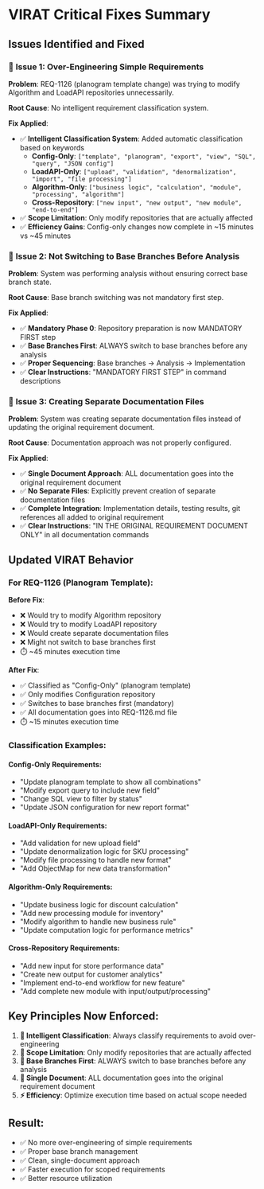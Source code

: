 # VIRAT Critical Fixes Summary

## Issues Identified and Fixed

### 🚨 **Issue 1: Over-Engineering Simple Requirements**
**Problem**: REQ-1126 (planogram template change) was trying to modify Algorithm and LoadAPI repositories unnecessarily.

**Root Cause**: No intelligent requirement classification system.

**Fix Applied**:
- ✅ **Intelligent Classification System**: Added automatic classification based on keywords
  - **Config-Only**: `["template", "planogram", "export", "view", "SQL", "query", "JSON config"]`
  - **LoadAPI-Only**: `["upload", "validation", "denormalization", "import", "file processing"]`
  - **Algorithm-Only**: `["business logic", "calculation", "module", "processing", "algorithm"]`
  - **Cross-Repository**: `["new input", "new output", "new module", "end-to-end"]`
- ✅ **Scope Limitation**: Only modify repositories that are actually affected
- ✅ **Efficiency Gains**: Config-only changes now complete in ~15 minutes vs ~45 minutes

### 🚨 **Issue 2: Not Switching to Base Branches Before Analysis**
**Problem**: System was performing analysis without ensuring correct base branch state.

**Root Cause**: Base branch switching was not mandatory first step.

**Fix Applied**:
- ✅ **Mandatory Phase 0**: Repository preparation is now MANDATORY FIRST step
- ✅ **Base Branches First**: ALWAYS switch to base branches before any analysis
- ✅ **Proper Sequencing**: Base branches → Analysis → Implementation
- ✅ **Clear Instructions**: "MANDATORY FIRST STEP" in command descriptions

### 🚨 **Issue 3: Creating Separate Documentation Files**
**Problem**: System was creating separate documentation files instead of updating the original requirement document.

**Root Cause**: Documentation approach was not properly configured.

**Fix Applied**:
- ✅ **Single Document Approach**: ALL documentation goes into the original requirement document
- ✅ **No Separate Files**: Explicitly prevent creation of separate documentation files
- ✅ **Complete Integration**: Implementation details, testing results, git references all added to original requirement
- ✅ **Clear Instructions**: "IN THE ORIGINAL REQUIREMENT DOCUMENT ONLY" in all documentation commands

## Updated VIRAT Behavior

### For REQ-1126 (Planogram Template):
**Before Fix**:
- ❌ Would try to modify Algorithm repository
- ❌ Would try to modify LoadAPI repository
- ❌ Would create separate documentation files
- ❌ Might not switch to base branches first
- ⏱️ ~45 minutes execution time

**After Fix**:
- ✅ Classified as "Config-Only" (planogram template)
- ✅ Only modifies Configuration repository
- ✅ Switches to base branches first (mandatory)
- ✅ All documentation goes into REQ-1126.md file
- ⏱️ ~15 minutes execution time

### Classification Examples:

#### Config-Only Requirements:
- "Update planogram template to show all combinations"
- "Modify export query to include new field"
- "Change SQL view to filter by status"
- "Update JSON configuration for new report format"

#### LoadAPI-Only Requirements:
- "Add validation for new upload field"
- "Update denormalization logic for SKU processing"
- "Modify file processing to handle new format"
- "Add ObjectMap for new data transformation"

#### Algorithm-Only Requirements:
- "Update business logic for discount calculation"
- "Add new processing module for inventory"
- "Modify algorithm to handle new business rule"
- "Update computation logic for performance metrics"

#### Cross-Repository Requirements:
- "Add new input for store performance data"
- "Create new output for customer analytics"
- "Implement end-to-end workflow for new feature"
- "Add complete new module with input/output/processing"

## Key Principles Now Enforced:

1. **🎯 Intelligent Classification**: Always classify requirements to avoid over-engineering
2. **📍 Scope Limitation**: Only modify repositories that are actually affected
3. **🔄 Base Branches First**: ALWAYS switch to base branches before any analysis
4. **📝 Single Document**: ALL documentation goes into the original requirement document
5. **⚡ Efficiency**: Optimize execution time based on actual scope needed

## Result:
- ✅ No more over-engineering of simple requirements
- ✅ Proper base branch management
- ✅ Clean, single-document approach
- ✅ Faster execution for scoped requirements
- ✅ Better resource utilization
